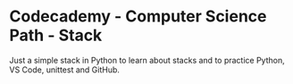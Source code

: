 # Codecademy - Computer Science Path - Stack
Just a simple stack in Python to learn about stacks and to practice Python, VS Code, unittest and GitHub.
